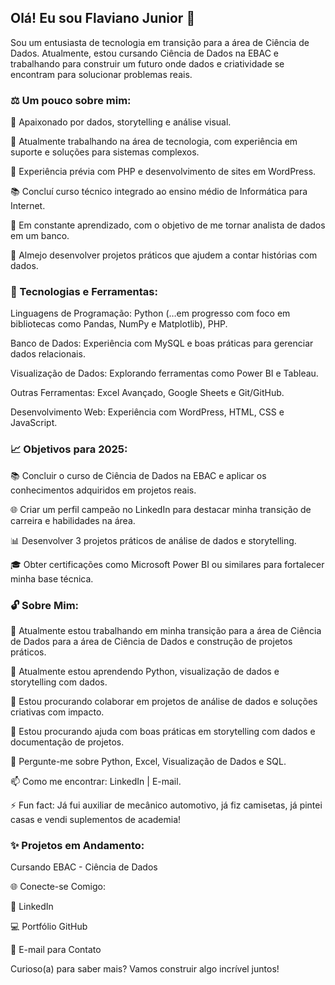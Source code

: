 ## Olá! Eu sou Flaviano Junior 👋

Sou um entusiasta de tecnologia em transição para a área de Ciência de Dados. Atualmente, estou cursando Ciência de Dados na EBAC e trabalhando para construir um futuro onde dados e criatividade se encontram para solucionar problemas reais.

### ⚖️ Um pouco sobre mim:

🎨 Apaixonado por dados, storytelling e análise visual.

🏢 Atualmente trabalhando na área de tecnologia, com experiência em suporte e soluções para sistemas complexos.

🔧 Experiência prévia com PHP e desenvolvimento de sites em WordPress.

📚 Concluí curso técnico integrado ao ensino médio de Informática para Internet.

🌰 Em constante aprendizado, com o objetivo de me tornar analista de dados em um banco.

🎊 Almejo desenvolver projetos práticos que ajudem a contar histórias com dados.

### 🔧 Tecnologias e Ferramentas:

Linguagens de Programação: Python (…em progresso com foco em bibliotecas como Pandas, NumPy e Matplotlib), PHP.

Banco de Dados: Experiência com MySQL e boas práticas para gerenciar dados relacionais.

Visualização de Dados: Explorando ferramentas como Power BI e Tableau.

Outras Ferramentas: Excel Avançado, Google Sheets e Git/GitHub.

Desenvolvimento Web: Experiência com WordPress, HTML, CSS e JavaScript.

### 📈 Objetivos para 2025:

📚 Concluir o curso de Ciência de Dados na EBAC e aplicar os conhecimentos adquiridos em projetos reais.

🌐 Criar um perfil campeão no LinkedIn para destacar minha transição de carreira e habilidades na área.

📊 Desenvolver 3 projetos práticos de análise de dados e storytelling.

🎓 Obter certificações como Microsoft Power BI ou similares para fortalecer minha base técnica.

### 🔓 Sobre Mim:

🔭 Atualmente estou trabalhando em minha transição para a área de Ciência de Dados para a área de Ciência de Dados e construção de projetos práticos.

🌱 Atualmente estou aprendendo Python, visualização de dados e storytelling com dados.

👯 Estou procurando colaborar em projetos de análise de dados e soluções criativas com impacto.

🤔 Estou procurando ajuda com boas práticas em storytelling com dados e documentação de projetos.

💬 Pergunte-me sobre Python, Excel, Visualização de Dados e SQL.

📫 Como me encontrar: LinkedIn | E-mail.

⚡ Fun fact: Já fui auxiliar de mecânico automotivo, já fiz camisetas, já pintei casas e vendi suplementos de academia!

### ✨ Projetos em Andamento:

Cursando EBAC - Ciência de Dados

🌐 Conecte-se Comigo:

🔖 LinkedIn

💻 Portfólio GitHub

📧 E-mail para Contato

Curioso(a) para saber mais? Vamos construir algo incrível juntos!
